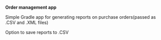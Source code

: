 **Order management app**<br/>

Simple Gradle app for generating reports on purchase orders(passed as .CSV and .XML files)

Option to save reports to .CSV


